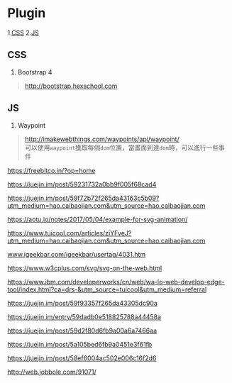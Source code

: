 # Plugin
1.[CSS](#css)
2.[JS](#js)
## <span id="css">CSS</span>
1. Bootstrap 4
> http://bootstrap.hexschool.com

## <span id="js">JS</span>
1. Waypoint
> http://imakewebthings.com/waypoints/api/waypoint/<br>
> 可以使用`waypoint`獲取每個`dom`位置，當畫面到達`dom`時，可以進行一些事件

https://freebitco.in/?op=home

https://juejin.im/post/59231732a0bb9f005f68cad4

https://juejin.im/post/59f72b72f265da43163c5b09?utm_medium=hao.caibaojian.com&utm_source=hao.caibaojian.com

https://aotu.io/notes/2017/05/04/example-for-svg-animation/

https://www.tuicool.com/articles/ziYFveJ?utm_medium=hao.caibaojian.com&utm_source=hao.caibaojian.com

www.igeekbar.com/igeekbar/usertag/4031.htm

https://www.w3cplus.com/svg/svg-on-the-web.html

https://www.ibm.com/developerworks/cn/web/wa-lo-web-develop-edge-tool/index.html?ca=drs-&utm_source=tuicool&utm_medium=referral

https://juejin.im/post/59f93357f265da43305dc90a

https://juejin.im/entry/59dadb0e518825788a44458a

https://juejin.im/post/59d2f80d6fb9a00a6a7466aa

https://juejin.im/post/5a105bed6fb9a0451e3f61fb

https://juejin.im/post/58ef6004ac502e006c16f2d6

http://web.jobbole.com/91071/
